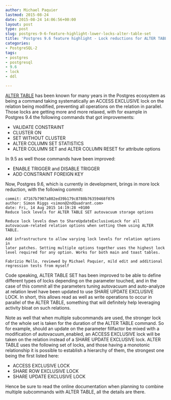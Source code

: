 ```yaml
---
author: Michael Paquier
lastmod: 2015-08-24
date: 2015-08-24 14:06:56+00:00
layout: post
type: post
slug: postgres-9-6-feature-highlight-lower-locks-alter-table-set
title: 'Postgres 9.6 feature highlight - Lock reductions for ALTER TABLE SET'
categories:
- PostgreSQL-2
tags:
- postgres
- postgresql
- 9.6
- lock
- ddl

---
```


[ALTER TABLE](http://www.postgresql.org/docs/devel/static/sql-altertable.html)
has been known for many years in the Postgres ecosystem as being a command
taking systematically an ACCESS EXCLUSIVE lock on the relation being modified,
preventing all operations on the relation in parallel. Those locks are getting
more and more relaxed, with for example in Postgres 9.4 the following commands
that got improvements:

  * VALIDATE CONSTRAINT
  * CLUSTER ON
  * SET WITHOUT CLUSTER
  * ALTER COLUMN SET STATISTICS
  * ALTER COLUMN SET and ALTER COLUMN RESET for attribute options

In 9.5 as well those commands have been improved:

  * ENABLE TRIGGER and DISABLE TRIGGER
  * ADD CONSTRAINT FOREIGN KEY

Now, Postgres 9.6, which is currently in development, brings in more lock
reduction, with the following commit:

    commit: 47167b7907a802ed39b179c8780b76359468f076
    author: Simon Riggs <simon@2ndQuadrant.com>
    date: Fri, 14 Aug 2015 14:19:28 +0100
    Reduce lock levels for ALTER TABLE SET autovacuum storage options

    Reduce lock levels down to ShareUpdateExclusiveLock for all
    autovacuum-related relation options when setting them using ALTER TABLE.

    Add infrastructure to allow varying lock levels for relation options in
    later patches. Setting multiple options together uses the highest lock
    level required for any option. Works for both main and toast tables.

    Fabrízio Mello, reviewed by Michael Paquier, mild edit and additional
    regression tests from myself

Code speaking, ALTER TABLE SET has been improved to be able to define
different types of locks depending on the parameter touched, and in the
case of this commit all the parameters tuning autovacuum and auto-analyze
at relation level have been updated to use SHARE UPDATE EXCLUSIVE LOCK.
In short, this allows read as well as write operations to occur in parallel
of the ALTER TABLE, something that will definitely help leveraging activity
bloat on such relations.

Note as well that when multiple subcommands are used, the stronger lock
of the whole set is taken for the duration of the ALTER TABLE command.
So for example, should an update on the parameter fillfactor be mixed
with a modification of autovacuum\_enabled, an ACCESS EXCLUSIVE lock will
be taken on the relation instead of a SHARE UPDATE EXCLUSIVE lock. ALTER
TABLE uses the following set of locks, and those having a monotonic
relationship it is possible to establish a hierarchy of them, the strongest
one being the first listed here:

  * ACCESS EXCLUSIVE LOCK
  * SHARE ROW EXCLUSIVE LOCK
  * SHARE UPDATE EXCLUSIVE LOCK

Hence be sure to read the online documentation when planning to combine
multiple subcommands with ALTER TABLE, all the details are there.
